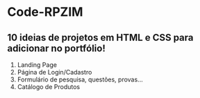 # Code-RPZIM
## 10 ideias de projetos em HTML e CSS para adicionar no portfólio!
1. Landing Page
2. Página de Login/Cadastro
3. Formulário de pesquisa, questões, provas...
4. Catálogo de Produtos
